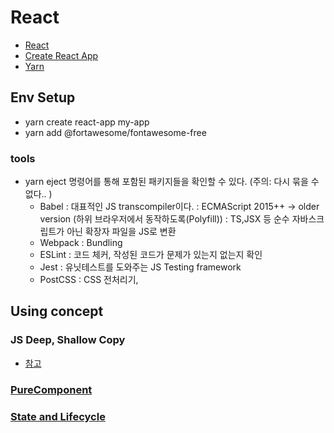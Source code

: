 # React

- [React](https://reactjs.org/docs/getting-started.html)
- [Create React App](https://create-react-app.dev/docs/getting-started)
- [Yarn](https://classic.yarnpkg.com/en/docs/install/#windows-stable)

## Env Setup

- yarn create react-app my-app
- yarn add @fortawesome/fontawesome-free

### tools

- yarn eject 명령어를 통해 포함된 패키지들을 확인할 수 있다. (주의: 다시 묶을 수 없다.. )
  - Babel
    : 대표적인 JS transcompiler이다.
    : ECMAScript 2015++ -> older version (하위 브라우저에서 동작하도록(Polyfill))
    : TS,JSX 등 순수 자바스크립트가 아닌 확장자 파일을 JS로 변환
  - Webpack
    : Bundling
  - ESLint
    : 코드 체커, 작성된 코드가 문제가 있는지 없는지 확인
  - Jest
    : 유닛테스트를 도와주는 JS Testing framework
  - PostCSS
    : CSS 전처리기,

## Using concept

### JS Deep, Shallow Copy

- [참고](https://github.com/SeongChan-An/JavaScript_TypeScript_Essential/blob/main/02..Concept%26TechSkills/Processing06_Obejct_Merge.js)

### [PureComponent](https://reactjs.org/docs/react-api.html#reactpurecomponent)

### [State and Lifecycle](https://reactjs.org/docs/state-and-lifecycle.html)
